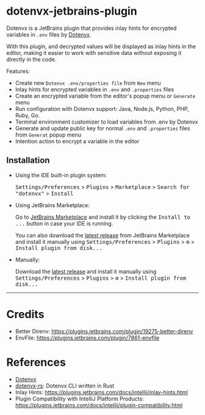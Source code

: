 dotenvx-jetbrains-plugin
========================

<!-- Plugin description -->
Dotenvx is a JetBrains plugin that provides inlay hints for encrypted variables in `.env` files
by [Dotenvx](https://dotenvx.com/).

With this plugin, and decrypted values will be displayed as inlay hints in the editor,
making it easier to work with sensitive data without exposing it directly in the code.

Features:

- Create new `Dotenvx .env/properties file` from `New` menu
- Inlay hints for encrypted variables in `.env` and `.properties` files
- Create an encrypted variable from the editor's popup menu or `Generate` menu
- Run configuration with Dotenvx support: Java, Node.js, Python, PHP, Ruby, Go.
- Terminal environment customizer to load variables from .env by Dotenvx
- Generate and update public key for normal `.env` and `.properties` files from `Generat` popup menu
- Intention action to encrypt a variable in the editor

<!-- Plugin description end -->

## Installation

- Using the IDE built-in plugin system:

  <kbd>Settings/Preferences</kbd> > <kbd>Plugins</kbd> > <kbd>Marketplace</kbd> > <kbd>Search for "dotenvx"</kbd> >
  <kbd>Install</kbd>

- Using JetBrains Marketplace:

  Go to [JetBrains Marketplace](https://plugins.jetbrains.com/plugin/28148-dotenvx) and install it by clicking
  the <kbd>Install to ...</kbd> button in case your IDE is running.

  You can also download the [latest release](https://plugins.jetbrains.com/plugin/28148-dotenvx/versions) from
  JetBrains Marketplace and install it manually using
  <kbd>Settings/Preferences</kbd> > <kbd>Plugins</kbd> > <kbd>⚙️</kbd> > <kbd>Install plugin from disk...</kbd>

- Manually:

  Download the [latest release](https://github.com/linux-china/dotenvx-jetbrains-plugin/releases/latest) and install it
  manually using
  <kbd>Settings/Preferences</kbd> > <kbd>Plugins</kbd> > <kbd>⚙️</kbd> > <kbd>Install plugin from disk...</kbd>

---

# Credits

- Better Direnv: https://plugins.jetbrains.com/plugin/19275-better-direnv
- EnvFile: https://plugins.jetbrains.com/plugin/7861-envfile

# References

* [Dotenvx](https://dotenvx.com/)
* [dotenvx-rs](https://github.com/linux-china/dotenvx-rs): Dotenvx CLI written in Rust
* Inlay Hints: https://plugins.jetbrains.com/docs/intellij/inlay-hints.html
* Plugin Compatibility with IntelliJ Platform
  Products: https://plugins.jetbrains.com/docs/intellij/plugin-compatibility.html